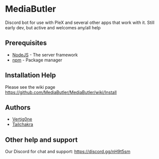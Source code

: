 # MediaButler
Discord bot for use with PleX and several other apps that work with it.
Still early dev, but active and welcomes any/all help

## Prerequisites

* [NodeJS](https://nodejs.org/en/) - The server framework
* [npm](https://www.npmjs.com/) - Package manager

## Installation Help
Please see the wiki page https://github.com/MediaButler/MediaButler/wiki/Install

## Authors

* [Vertig0ne](https://github.com/Vertig0ne)
* [Tailchakra](https://github.com/Tailchakra)

## Other help and support
Our Discord for chat and support:
https://discord.gg/nH9t5sm
